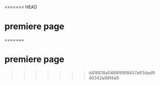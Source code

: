 <<<<<<< HEAD
# premiere page
=======
# premiere page
>>>>>>> d416618a0468f69f8457aff3dad946342a98f4a9
